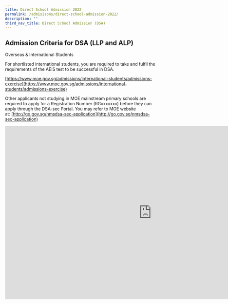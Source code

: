 ```yaml
---
title: Direct School Admission 2022
permalink: /admisisons/direct-school-admission-2022/
description: ""
third_nav_title: Direct School Admission (DSA)
---
```






Admission Criteria for DSA (LLP and ALP)
-------------------------------------------

Overseas &amp; International Students

For shortlisted international students, you are required to take and fulfil the requirements of the AEIS test to be successful in DSA.

[https://www.moe.gov.sg/admissions/international-students/admissions-exercise](https://www.moe.gov.sg/admissions/international-students/admissions-exercise)

  

Other applicants&nbsp;not&nbsp;studying in MOE mainstream primary schools are required to apply for a Registration Number (RGxxxxxxx) before they can apply through the DSA-sec Portal. You may refer to MOE website at:&nbsp;[http://go.gov.sg/nmsdsa-sec-application](http://go.gov.sg/nmsdsa-sec-application)

<iframe allowfullscreen="true" height="569" width="960" frameborder="0" src="https://docs.google.com/presentation/d/e/2PACX-1vSdwLFSlw5S42OforE4apVqhBrwsc5l9ZofkSkvU221u7-1hy0K8SSs2-fWksDP-wHQJ2RUHygFfuee/embed?start=false&amp;loop=false&amp;delayms=3000"></iframe>